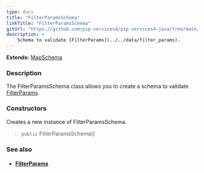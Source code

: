 ```yaml
---
type: docs
title: "FilterParamsSchema"
linkTitle: "FilterParamsSchema"
gitUrl: "https://github.com/pip-services4/pip-services4-java/tree/main/pip-services4-data-java"
description: >
    Schema to validate [FilterParams](../../data/filter_params).
---
```


**Extends:** [MapSchema](../map_schema)

### Description

The FilterParamsSchema class allows you to create a schema to validate [FilterParams](../../data/filter_params).

### Constructors
Creates a new instance of FilterParamsSchema.

> `public` FilterParamsSchema()



### See also
- #### [FilterParams](../../data/filter_params)

